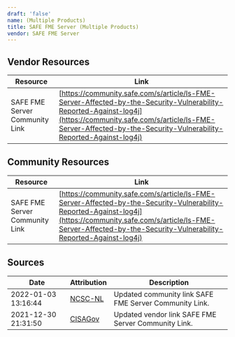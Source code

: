 ```yaml
---
draft: 'false'
name: (Multiple Products)
title: SAFE FME Server (Multiple Products)
vendor: SAFE FME Server
---
```


## Vendor Resources
| Resource | Link |
| --- | --- |
| SAFE FME Server Community Link | [https://community.safe.com/s/article/Is-FME-Server-Affected-by-the-Security-Vulnerability-Reported-Against-log4j](https://community.safe.com/s/article/Is-FME-Server-Affected-by-the-Security-Vulnerability-Reported-Against-log4j) |

## Community Resources
| Resource | Link |
| --- | --- |
| SAFE FME Server Community Link | [https://community.safe.com/s/article/Is-FME-Server-Affected-by-the-Security-Vulnerability-Reported-Against-log4j](https://community.safe.com/s/article/Is-FME-Server-Affected-by-the-Security-Vulnerability-Reported-Against-log4j) |


## Sources
| Date | Attribution | Description |
| --- | --- | --- |
| 2022-01-03 13:16:44 | [NCSC-NL](https://github.com/NCSC-NL/log4shell/blob/main/software/README.md) | Updated community link SAFE FME Server Community Link.  |
| 2021-12-30 21:31:50 | [CISAGov](https://raw.githubusercontent.com/cisagov/log4j-affected-db/develop/README.md) | Updated vendor link SAFE FME Server Community Link.  |
